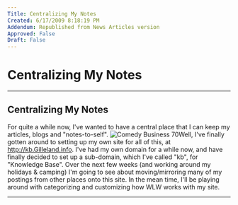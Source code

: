 ```yaml
---
Title: Centralizing My Notes
Created: 6/17/2009 8:18:19 PM
Addendum: Republished from News Articles version
Approved: False
Draft: False
---
```

# Centralizing My Notes

---

## Centralizing My Notes


For quite a while now, I've wanted to have a central place that I can keep my articles, blogs and "notes-to-self". ![Comedy Business 70](/Portals/50/images/%5BProvider%5D/%5BFolderFilePath%5D/WLW/CentralizingMyNotes_1249F/Comedy%20Business%2070_3.gif "Comedy Business 70")Well, I've finally gotten around to setting up my own site for all of this, at http://kb.Gilleland.info. I've had my own domain for a while now, and have finally decided to set up a sub-domain, which I've called "kb", for "Knowledge Base". Over the next few weeks (and working around my holidays & camping) I'm going to see about moving/mirroring many of my postings from other places onto this site. In the mean time, I'll be playing around with categorizing and customizing how WLW works with my site.


<script src="/DesktopModules/itcMetaPost/js/mg.js" type="text/javascript"></script>


---

